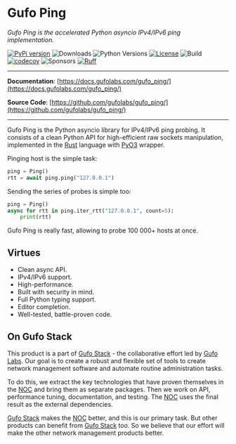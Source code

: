 # Gufo Ping

*Gufo Ping is the accelerated Python asyncio IPv4/IPv6 ping implementation.*

[![PyPi version](https://img.shields.io/pypi/v/gufo_ping.svg)](https://pypi.python.org/pypi/gufo_ping/)
![Downloads](https://img.shields.io/pypi/dw/gufo_ping)
![Python Versions](https://img.shields.io/pypi/pyversions/gufo_ping)
[![License](https://img.shields.io/badge/License-BSD_3--Clause-blue.svg)](https://opensource.org/licenses/BSD-3-Clause)
![Build](https://img.shields.io/github/actions/workflow/status/gufolabs/gufo_ping/tests.yml?branch=master)
[![codecov](https://codecov.io/gh/gufolabs/gufo_ping/graph/badge.svg?token=XBV5EOVXZ6)](https://codecov.io/gh/gufolabs/gufo_ping)
![Sponsors](https://img.shields.io/github/sponsors/gufolabs)
[![Ruff](https://img.shields.io/endpoint?url=https://raw.githubusercontent.com/charliermarsh/ruff/main/assets/badge/v0.json)](https://github.com/charliermarsh/ruff)

---

**Documentation**: [https://docs.gufolabs.com/gufo_ping/](https://docs.gufolabs.com/gufo_ping/)

**Source Code**: [https://github.com/gufolabs/gufo_ping/](https://github.com/gufolabs/gufo_ping/)

---

Gufo Ping is the Python asyncio library for IPv4/IPv6 ping probing. It consists of a clean Python API for high-efficient raw sockets manipulation, implemented in the 
[Rust][Rust] language with [PyO3][PyO3] wrapper.

Pinging host is the simple task:

``` py
ping = Ping()
rtt = await ping.ping("127.0.0.1")
```

Sending the series of probes is simple too:

``` py
ping = Ping()
async for rtt in ping.iter_rtt("127.0.0.1", count=5):
    print(rtt)
```

Gufo Ping is really fast, allowing to probe 100 000+ hosts at once.

## Virtues

* Clean async API.
* IPv4/IPv6 support.
* High-performance.
* Built with security in mind.
* Full Python typing support.
* Editor completion.
* Well-tested, battle-proven code.

## On Gufo Stack

This product is a part of [Gufo Stack][Gufo Stack] - the collaborative effort 
led by [Gufo Labs][Gufo Labs]. Our goal is to create a robust and flexible 
set of tools to create network management software and automate 
routine administration tasks.

To do this, we extract the key technologies that have proven themselves 
in the [NOC][NOC] and bring them as separate packages. Then we work on API,
performance tuning, documentation, and testing. The [NOC][NOC] uses the final result
as the external dependencies.

[Gufo Stack][Gufo Stack] makes the [NOC][NOC] better, and this is our primary task. But other products
can benefit from [Gufo Stack][Gufo Stack] too. So we believe that our effort will make 
the other network management products better.

[Gufo Labs]: https://gufolabs.com/
[Gufo Stack]: https://docs.gufolabs.com/
[NOC]: https://getnoc.com/
[Rust]: https://rust-lang.org/
[PyO3]: https://pyo3.rs/
